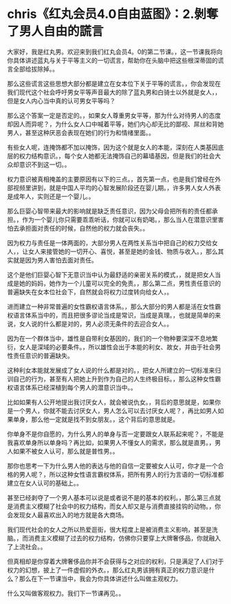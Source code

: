 # chris《红丸会员4.0自由蓝图》：2.剝奪了男人自由的謊言

大家好，我是红丸男。欢迎来到我们红丸会员4。0的第二节课。，这一节课我将向你具体讲述蓝丸与关于平等主义的一切谎言，帮助你在头脑中把这些根深蒂固的谎言全部给拔除掉。。

那么这些谎言这些思想大部分都是建立在女本位下关于平等的谎言。，你会发现在我们现代这个社会呼吁男女平等声音最大的除了蓝丸男和白骑士以外就是女人，，但是女人内心当中真的认可男女平等吗？

那么这个答案一定是否定的。，如果女人尊重男女平等，那为什么对待男人的态度却因人而异呢？，为什么女人口中喊着平等，她们内心却无比的鄙视、屌丝和背她男人，甚至这种厌恶会表现在她们的行为和情绪里面。。

有些女人呢，连掩饰都不加以掩饰，因为这个就是女人的本能，深刻在人类基因底层的权力结构意识。，每个女人她都无法掩饰自己的幕墙基因，但是我们的社会大众却意识不到这一切。。

权力意识被真相掩盖的主要原因有以下的三点。，首先第一点，也是我们曾经在外部视频里讲到，就是中国人平均的心智发展阶段还在婴儿期。，许多男人女人外表是成年人，实则还是一个婴儿。。

那么巨婴心智带来最大的影响就是缺乏责任意识，因为父母会把所有的责任都承担。，作为一个婴儿你只需要乖乖听话，你就可以有奶喝。，那么当人在潜意识里害怕去承担面对责任的时候，自然他的权力就会丧失。。

因为权力与责任是一体两面的，大部分男人在两性关系当中把自己的权力交给女人，，让女人来接管她的一切开心、喜悦，甚至是她的金钱、物质与收入。，那么其实就是因为男人害怕去面对责任。

这个是他们巨婴心智下无意识当中认为最舒适的亲密关系的模式，，就是把女人当成是她的妈妈，她作为一个儿童可以完全的免责。，那么第二点，男性责任意识的普遍缺失在女本位社会下，自然就会将权力过度转向给女人，。

进而建立一种非常普遍的女性霸权语言体系。，那么大部分的男人都是活在女性霸权语言体系当中的，而且把很多谬论当成是常识，当成是真理。，也就是简单的来说，女人说的什么都是对的，男人必须无条件的去迎合女人。。

因为在一个群体当中，雄性是自带利女基因的，我们的一个物种要深深不息地繁衍，女人是深域的必要条件。，所以雄性会出于本能的利女、故女，并由于社会男性责任意识的普遍缺失。

这种利女本能就发展成了女人说的什么都是对的。，把女人所建立的一切标准来归训自己的行为，甚至有人把她上升到作为自己的人生终极目标。，那么这种女性霸权语言体系已经深植到每个男人的潜意识当中。。

比如如果有人公开地提出我讨厌女人，就会被说仇女。，背后的意思就是，如果你是一个男人，你就不能去讨厌女人，男人怎么可以去讨厌女人呢？，再比如男人如果单身，那么他一定就是找不到女朋友。，这个背后的意思就是。

你单身不是你自愿的，为什么男人的单身与否一定要跟女人联系起来呢？，不能是我喜欢单身所以单身吗？再比如，如果男人不懂女人的需求，那么就是直男。，男人如果不被女人认可，那么就是普性男。。

那你也思考一下为什么男人他的表达与他的自信一定要被女人认可，你才是一个合格的男人呢？，所以这种女性语言霸权体系，把所有男人的行为言语的一切标准都建立在女人认可的基础上。。

甚至已经剥夺了一个男人基本可以说是或者说不是的基本的权利。，那么第三点就是消费主义模糊了社会中的权力结构，而女人却又是与消费直接挂钩的动物。，你会发现女人最喜欢出入的地方就是各大商场。

我们现代社会的女人之所以热爱逛街，很大程度上是被消费主义影响，甚至是洗脑。，而消费主义模糊了过去的权力结构，仿佛你只要穿上大牌奢侈品，你就融入了上流社会。。

但真相却是你穿着大牌奢侈品你并不会获得与之对应的权利，只是满足了人们对于权力的幻想，披上了一件虚假的外衣。，那么红丸男该拥有真正的权力意识是什么？那么在下一节课当中，我会为你具体讲述什么叫做主观权力。

什么又叫做客观权力。我们下一节课再见。。